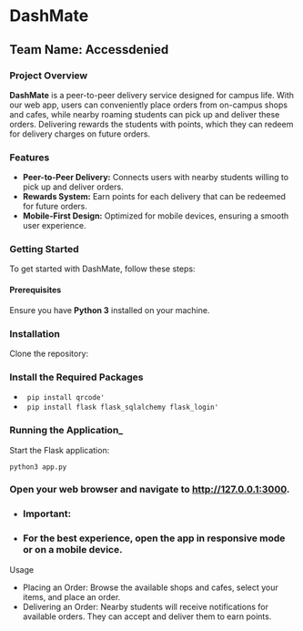 
# DashMate
## Team Name: **Accessdenied**

### Project Overview
**DashMate** is a peer-to-peer delivery service designed for campus life. With our web app, users can conveniently place orders from on-campus shops and cafes, while nearby roaming students can pick up and deliver these orders. Delivering rewards the students with points, which they can redeem for delivery charges on future orders.

### Features
- **Peer-to-Peer Delivery:** Connects users with nearby students willing to pick up and deliver orders.
- **Rewards System:** Earn points for each delivery that can be redeemed for future orders.
- **Mobile-First Design:** Optimized for mobile devices, ensuring a smooth user experience.

### Getting Started

To get started with DashMate, follow these steps:

#### Prerequisites
Ensure you have **Python 3** installed on your machine.

### Installation
Clone the repository:

### Install the Required Packages 

- ``` pip install qrcode'```
- ``` pip install flask flask_sqlalchemy flask_login'```

### Running the Application_
Start the Flask application:

```python3 app.py```
### Open your web browser and navigate to http://127.0.0.1:3000.

- ### Important: 
- ### For the best experience, open the app in responsive mode or on a mobile device.

Usage

- Placing an Order: Browse the available shops and cafes, select your items, and place an order.
- Delivering an Order: Nearby students will receive notifications for available orders. They can accept and deliver them to earn points.
